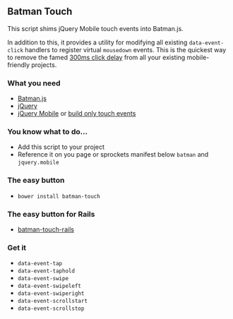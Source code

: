 ## Batman Touch

This script shims jQuery Mobile touch events into Batman.js.

In addition to this, it provides a utility for modifying all existing
`data-event-click` handlers to register virtual `mousedown` events.  This is the
quickest way to remove the famed [300ms click
delay](http://updates.html5rocks.com/2013/12/300ms-tap-delay-gone-away) from all
your existing mobile-friendly projects.

### What you need
- [Batman.js](https://github.com/batmanjs/batman)
- [jQuery](http://jquery.com/)
- [jQuery Mobile](http://jquerymobile.com/download/) or [build only touch
  events](http://jquerymobile.com/download-builder/)

### You know what to do...
- Add this script  to your project
- Reference it on you page or sprockets manifest below `batman` and
  `jquery.mobile`

### The easy button
- `bower install batman-touch`

### The easy button for Rails
- [batman-touch-rails](https://rubygems.org/gems/batman-touch-rails)

### Get it
- `data-event-tap`
- `data-event-taphold`
- `data-event-swipe`
- `data-event-swipeleft`
- `data-event-swiperight`
- `data-event-scrollstart`
- `data-event-scrollstop`
